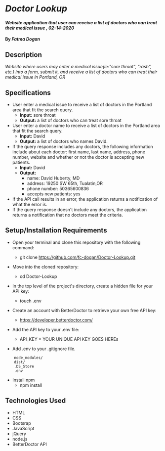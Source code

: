 # _Doctor Lookup_

#### _Website application that user can receive a list of doctors who can treat their medical issue , 02-14-2020_

#### By _**Fatma Dogan**_

## Description

_Website where users may enter a medical issue(ie:"sore throat", "rash", etc.) into a form, submit it, and receive a list of doctors who can treat their medical issue in Portland, OR_

## Specifications

* User enter a medical issue to receive a list of doctors in the Portland area that fit the search query.
    * __Input:__ sore throat
    * __Output:__ a list of doctors who can treat sore throat
* User enter a doctor name to receive a list of doctors in the Portland area that fit the search query.
    * __Input:__ David
    * __Output:__ a list of doctors who names David.
* If the query response includes any doctors, the following information include about each doctor: first name, last name, address, phone number, website and whether or not the doctor is accepting new patients.
    * __Input:__ David
    * __Output:__ 
      * name: David Huberty, MD
      * address: 19250 SW 65th, Tualatin,OR
      * phone number: 50365600836
      * accepts new patients: yes
* If the API call results in an error, the application returns a notification of what the error is.               
* If the query response doesn't include any doctors, the application returns a notification that no doctors meet the criteria.

## Setup/Installation Requirements

* Open your terminal and clone this repository with the following command:
  * git clone https://github.com/fc-dogan/Doctor-Lookup.git
* Move into the cloned repository:
  * cd Doctor-Lookup

* In the top level of the project's directory, create a hidden file for your API key:
  * touch .env

* Create an account with BetterDoctor to retrieve your own free API key:
  * https://developer.betterdoctor.com/

* Add the API key to your .env file:
  * API_KEY = YOUR UNIQUE API KEY GOES HEREs

* Add .env to your .gitignore file. 
````
    node_modules/
    dist/
    .DS_Store
    .env
````
* Install npm
  * npm install


## Technologies Used

* HTML
* CSS
* Bootsrap
* JavaScript 
* jQuery
* node.js
* BetterDoctor API


